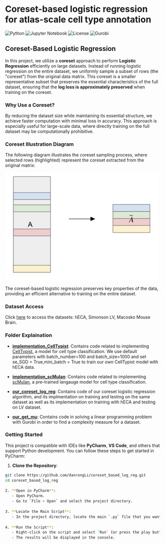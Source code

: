 # Coreset-based logistic regression for atlas-scale cell type annotation
![Python](https://img.shields.io/badge/python-3.8%2B-blue) ![Jupyter Notebook](https://img.shields.io/badge/Notebook-Jupyter-orange) ![License](https://img.shields.io/badge/license-MIT-green) ![Gurobi](https://img.shields.io/badge/Powered_by-Gurobi-red)

## Coreset-Based Logistic Regression

In this project, we utilize a **coreset** approach to perform **Logistic Regression** efficiently on large datasets. Instead of running logistic regression on the entire dataset, we uniformly sample a subset of rows (the "coreset") from the original data matrix. This coreset is a smaller representative subset that preserves the essential characteristics of the full dataset, ensuring that the **log loss is approximately preserved** when training on the coreset.

### Why Use a Coreset?
By reducing the dataset size while maintaining its essential structure, we achieve faster computation with minimal loss in accuracy. This approach is especially useful for large-scale data, where directly training on the full dataset may be computationally prohibitive.

### Coreset Illustration Diagram
The following diagram illustrates the coreset sampling process, where selected rows (highlighted) represent the coreset extracted from the original matrix:

<img src="linear_regression.png" alt="Project Logo" width="500"/>

The coreset-based logistic regression preserves key properties of the data, providing an efficient alternative to training on the entire dataset.

### Dataset Access
Click [here](https://drive.google.com/drive/folders/1mj5txQ_L_9jYs397UxSTcA4L_7xPyaBG?usp=share_link) to access the datasets: hECA, Simonson LV, Macosko Mouse Brain.

### Folder Explaination
- [**implementation_CellTypist**](implementation_CellTypist): Contains code related to implementing [CellTypist](https://github.com/Teichlab/celltypist), a model for cell type classification. We use default parameters with batch_number=100 and batch_size=1000 and set se_SGD = True,mini_batch = True to train our own CellTypist model with hECA data. 

- [**implementation_scMulan**](implementation_scMulan): Contains code related to implementing [scMulan](https://github.com/SuperBianC/scMulan), a pre-trained langauge model for cell type classification.

- [**our_coreset_log_reg**](our_coreset_log_reg): Contains code of our coreset logistic regression algorithm, and its implmentation on training and testing on the same dataset as well as its implementation on training with hECA and testing on LV dataset.

- [**our_get_mu**](our_get_mu): Contains code in solving a linear programming problem with Gurobi in order to find a complexity measure for a dataset.

### Getting Started
This project is compatible with IDEs like **PyCharm**, **VS Code**, and others that support Python development. You can follow these steps to get started in PyCharm:

1. **Clone the Repository**:
```bash
git clone https://github.com/danrongLi/coreset_based_log_reg.git
cd coreset_based_log_reg

2. **Open in PyCharm**:
   - Open PyCharm.
   - Go to `File > Open` and select the project directory.

3. **Locate the Main Script**:
   - In the project directory, locate the main `.py` file that you want to run.

4. **Run the Script**:
   - Right-click on the script and select `Run` (or press the play button in PyCharm).
   - The results will be displayed in the console.

